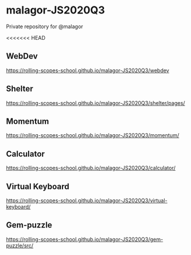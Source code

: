 # malagor-JS2020Q3

Private repository for @malagor

<<<<<<< HEAD
## WebDev
https://rolling-scopes-school.github.io/malagor-JS2020Q3/webdev

## Shelter
https://rolling-scopes-school.github.io/malagor-JS2020Q3/shelter/pages/

## Momentum
https://rolling-scopes-school.github.io/malagor-JS2020Q3/momentum/

## Calculator
https://rolling-scopes-school.github.io/malagor-JS2020Q3/calculator/

## Virtual Keyboard
https://rolling-scopes-school.github.io/malagor-JS2020Q3/virtual-keyboard/

## Gem-puzzle
https://rolling-scopes-school.github.io/malagor-JS2020Q3/gem-puzzle/src/